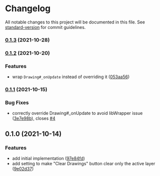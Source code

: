 # Changelog

All notable changes to this project will be documented in this file. See [standard-version](https://github.com/conventional-changelog/standard-version) for commit guidelines.

### [0.1.3](https://github.com/ghost-fvtt/foreground-drawings/compare/v0.1.2...v0.1.3) (2021-10-28)

### [0.1.2](https://github.com/ghost-fvtt/foreground-drawings/compare/v0.1.1...v0.1.2) (2021-10-20)


### Features

* wrap `Drawing#_onUpdate` instead of overriding it ([053aa56](https://github.com/ghost-fvtt/foreground-drawings/commit/053aa56dbab3364c5555ea7968af9fe5fb21a368))

### [0.1.1](https://github.com/ghost-fvtt/foreground-drawings/compare/v0.1.0...v0.1.1) (2021-10-15)


### Bug Fixes

* correctly override Drawing#_onUpdate to avoid libWrapper issue ([3e7e98b](https://github.com/ghost-fvtt/foreground-drawings/commit/3e7e98be04b09acd140430db64bcc36a74052980)), closes [#4](https://github.com/ghost-fvtt/foreground-drawings/issues/4)

## 0.1.0 (2021-10-14)


### Features

* add initial implementation ([97e84fd](https://github.com/ghost-fvtt/foreground-drawings/commit/97e84fdcd2df422c7fbd2188a12a22cbdab89193))
* add setting to make "Clear Drawings" button clear only the active layer ([9e02d37](https://github.com/ghost-fvtt/foreground-drawings/commit/9e02d378df89377b95c5ce9cd13bc45a1ac40a0b))
